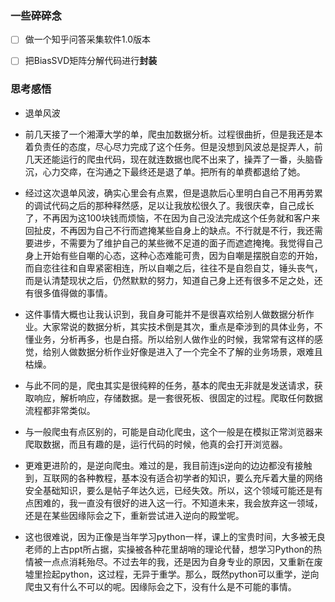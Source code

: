 ### 一些碎碎念
- [ ] 做一个知乎问答采集软件1.0版本
- [ ] 把BiasSVD矩阵分解代码进行**封装**


### 思考感悟

- 退单风波
- 前几天接了一个湘潭大学的单，爬虫加数据分析。过程很曲折，但是我还是本着负责任的态度，尽心尽力完成了这个任务。但是没想到风波总是捉弄人，前几天还能运行的爬虫代码，现在就连数据也爬不出来了，操弄了一番，头脑昏沉，心力交瘁，在沟通之下最终还是退了单。把所有的单费都退给了她。
- 经过这次退单风波，确实心里会有点累，但是退款后心里明白自己不用再劳累的调试代码之后的那种释然感，足以让我放松很久了。我很庆幸，自己成长了，不再因为这100块钱而烦恼，不在因为自己没法完成这个任务就和客户来回扯皮，不再因为自己不行而遮掩某些自身上的缺点。不行就是不行，我还需要进步，不需要为了维护自己的某些微不足道的面子而遮遮掩掩。我觉得自己身上开始有些自嘲的心态，这种心态难能可贵，因为自嘲是摆脱自恋的开始，而自恋往往和自卑紧密相连，所以自嘲之后，往往不是自怨自艾，锤头丧气，而是认清楚现状之后，仍然默默的努力，知道自己身上还有很多不足之处，还有很多值得做的事情。

- 这件事情大概也让我认识到，我自身可能并不是很喜欢给别人做数据分析作业。大家常说的数据分析，其实技术倒是其次，重点是牵涉到的具体业务，不懂业务，分析再多，也是白搭。所以给别人做作业的时候，我常常有这样的感觉，给别人做数据分析作业好像是进入了一个完全不了解的业务场景，艰难且枯燥。
- 与此不同的是，爬虫其实是很纯粹的任务，基本的爬虫无非就是发送请求，获取响应，解析响应，存储数据。是一套很死板、很固定的过程。爬取任何数据流程都非常类似。
- 与一般爬虫有点区别的，可能是自动化爬虫，这个一般是在模拟正常浏览器来爬取数据，而且有趣的是，运行代码的时候，他真的会打开浏览器。
- 更难更进阶的，是逆向爬虫。难过的是，我目前连js逆向的边边都没有接触到，互联网的各种教程，基本没有适合初学者的知识，要么充斥着大量的网络安全基础知识，要么是帖子年达久远，已经失效。所以，这个领域可能还是有点困难的，我一直没有很好的进入这一行。不知道未来，我会放弃这一领域，还是在某些因缘际会之下，重新尝试进入逆向的殿堂呢。
- 这也很难说，因为正像是当年学习python一样，课上的宝贵时间，大多被无良老师的上古ppt所占据，实操被各种花里胡哨的理论代替，想学习Python的热情被一点点消耗殆尽。不过去年的我，还是因为自身专业的原因，又重新在废墟里捡起python，这过程，无异于重学。那么，既然python可以重学，逆向爬虫又有什么不可以的呢。因缘际会之下，没有什么是不可能的事情。